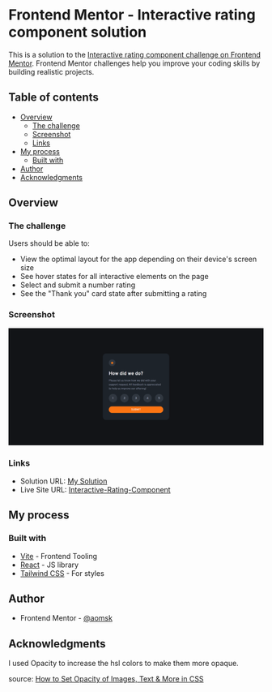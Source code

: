 # Frontend Mentor - Interactive rating component solution

This is a solution to the [Interactive rating component challenge on Frontend Mentor](https://www.frontendmentor.io/challenges/interactive-rating-component-koxpeBUmI). Frontend Mentor challenges help you improve your coding skills by building realistic projects.

## Table of contents

- [Overview](#overview)
  - [The challenge](#the-challenge)
  - [Screenshot](#screenshot)
  - [Links](#links)
- [My process](#my-process)
  - [Built with](#built-with)
- [Author](#author)
- [Acknowledgments](#acknowledgments)

## Overview

### The challenge

Users should be able to:

- View the optimal layout for the app depending on their device's screen size
- See hover states for all interactive elements on the page
- Select and submit a number rating
- See the "Thank you" card state after submitting a rating

### Screenshot

![interactive-rating-screenshot](https://github.com/aomsk/interactive-rating-component/blob/main/src/assets/interactive-rating-screenshot%20.png?raw=true)

### Links

- Solution URL: [My Solution](https://www.frontendmentor.io/solutions/interactive-rating-component-with-react-tailwind-css-7cw0mL0Lb3)
- Live Site URL: [Interactive-Rating-Component](https://interactive-rating-component-teal-two.vercel.app/)

## My process

### Built with

- [Vite](https://vitejs.dev/) - Frontend Tooling
- [React](https://reactjs.org/) - JS library
- [Tailwind CSS](https://tailwindcss.com/) - For styles

## Author

- Frontend Mentor - [@aomsk](https://www.frontendmentor.io/profile/aomsk)

## Acknowledgments

I used Opacity to increase the hsl colors to make them more opaque.

source: [How to Set Opacity of Images, Text & More in CSS](https://blog.hubspot.com/website/opacity-css)
